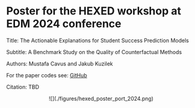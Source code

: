 
# Poster for the HEXED workshop at EDM 2024 conference

Title: The Actionable Explanations for Student Success Prediction Models

Subtitle: A Benchmark Study on the Quality of Counterfactual Methods

Authors: Mustafa Cavus and Jakub Kuzilek

For the paper codes see: [GitHub](https://github.com/mcavs/HEXED2024_paper)

Citation: TBD

<center>
![](./figures/hexed_poster_port_2024.png)
</center>
